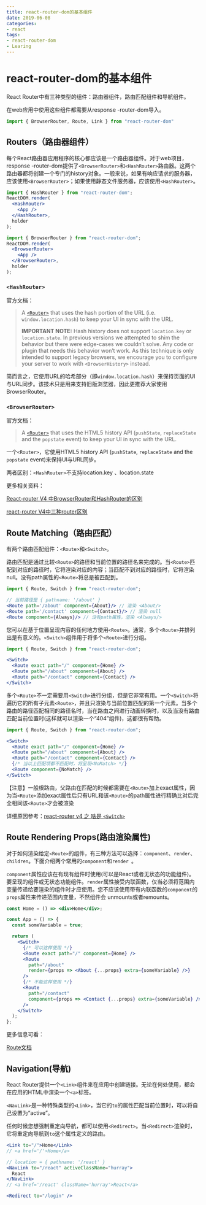 ```yaml
---
title: react-router-dom的基本组件
date: 2019-06-08
categories:
- react
tags:
- react-router-dom
- Learing
---
```






# react-router-dom的基本组件

React Router中有三种类型的组件：路由器组件，路由匹配组件和导航组件。

在web应用中使用这些组件都需要从response -router-dom导入。

```js
import { BrowserRouter, Route, Link } from "react-router-dom"
```



## Routers（路由器组件）

每个React路由器应用程序的核心都应该是一个路由器组件。对于web项目，response -router-dom提供了`<BrowserRouter>`和`<HashRouter>`路由器。这两个路由器都将创建一个专门的history对象。一般来说，如果有响应请求的服务器，应该使用`<BrowserRouter>`；如果使用静态文件服务器，应该使用`<HashRouter>`。



```jsx
import { HashRouter } from "react-router-dom";
ReactDOM.render(
  <HashRouter>
    <App />
  </HashRouter>,
  holder
);
```

```jsx
import { BrowserRouter } from "react-router-dom";
ReactDOM.render(
  <BrowserRouter>
    <App />
  </BrowserRouter>,
  holder
);
```



### `<HashRouter>`

官方文档：

>  A [`<Router>`](https://reacttraining.com/react-router/core/api/Router) that uses the hash portion of the URL (i.e. `window.location.hash`) to keep your UI in sync with the URL.
>
> **IMPORTANT NOTE:** Hash history does not support `location.key` or `location.state`. In previous versions we attempted to shim the behavior but there were edge-cases we couldn’t solve. Any code or plugin that needs this behavior won’t work. As this technique is only intended to support legacy browsers, we encourage you to configure your server to work with `<BrowserHistory>` instead.



简而言之，它使用URL的哈希部分（即`window.location.hash`）来保持页面的UI与URL同步。该技术只是用来支持旧版浏览器，因此更推荐大家使用 BrowserRouter。



### `<BrowserRouter>`

官方文档：

> A [`<Router>`](https://reacttraining.com/react-router/core/api/Router) that uses the HTML5 history API (`pushState`, `replaceState` and the `popstate` event) to keep your UI in sync with the URL.
>



一个`<Router>`，它使用HTML5 history API (`pushState`, `replaceState` and the `popstate` event)来保持UI与URL同步。




两者区别：`<HashRouter>`不支持location.key 、location.state



更多相关资料：

[React-router V4 中BrowserRouter和HashRouter的区别]([http://zhangdajia.com/2018/11/30/React-router-v4%E4%B8%ADBrowserRouter%E5%92%8CHashRouter%E7%9A%84%E5%8C%BA%E5%88%AB/](http://zhangdajia.com/2018/11/30/React-router-v4中BrowserRouter和HashRouter的区别/))

[react-router V4中三种router区别](https://www.zhihu.com/question/63662664)



## Route Matching（路由匹配）

有两个路由匹配组件：`<Route>`和`<Switch>`。

路由匹配是通过比较`<Route>`的路径和当前位置的路径名来完成的。当`<Route>`匹配到对应的路径时，它将渲染对应的内容；当匹配不到对应的路径时，它将渲染null。没有path属性的`<Route>`将总是被匹配到。

```jsx
import { Route, Switch } from "react-router-dom";

// 当前路径是 { pathname: '/about' }
<Route path='/about' component={About}/> // 渲染 <About/>
<Route path='/contact' component={Contact}/> // 渲染 null
<Route component={Always}/> // 没有path属性，渲染 <Always/>
```



您可以在基于位置呈现内容的任何地方使用`<Route>`。通常，多个`<Route>`并排列出是有意义的。`<Switch>`组件用于将多个`<Route>`进行分组。

```jsx
import { Route, Switch } from "react-router-dom";

<Switch>
  <Route exact path="/" component={Home} />
  <Route path="/about" component={About} />
  <Route path="/contact" component={Contact} />
</Switch>
```



多个`<Route>`不一定需要用`<Switch>`进行分组，但是它非常有用。一个`<Switch>`将遍历它的所有子元素`<Route>`，并且只渲染与当前位置匹配的第一个元素。当多个路由的路径匹配相同的路径名时，当在路由之间进行动画转换时，以及当没有路由匹配当前位置时(这样就可以渲染一个“404”组件)，这都很有帮助。

```jsx
import { Route, Switch } from "react-router-dom";

<Switch>
  <Route exact path="/" component={Home} />
  <Route path="/about" component={About} />
  <Route path="/contact" component={Contact} />
  {/* 当以上匹配项都不匹配时，将呈现<NoMatch> */}
  <Route component={NoMatch} />
</Switch>
```



【注意】一般根路由，父路由在匹配的时候都需要在`<Route>`加上exact属性，因为当`<Route>`添加exact属性后只有URL和该`<Route>`的path属性进行精确比对后完全相同该`<Route>`才会被渲染

详细原因参考：[react-router v4 之 啥是 `<Switch>`](https://www.jianshu.com/p/ed5e56994f13)



## Route Rendering Props(路由渲染属性)



对于如何渲染给定`<Route>`的组件，有三种方法可以选择：`component`、`render`、`children`。下面介绍两个常用的`component`和`render `。

`component`属性应该在有现有组件时使用(可以是React或者无状态的功能组件)。要呈现的组件或无状态功能组件。`render`属性接受内联函数，仅当必须将范围内变量传递给要渲染的组件时才应使用。您不应该使用带有内联函数的`component`的`props`属性来传递范围内变量，不然组件会 unmounts或者remounts。



```jsx
const Home = () => <div>Home</div>;

const App = () => {
  const someVariable = true;

  return (
    <Switch>
      {/* 可以这样使用 */}
      <Route exact path="/" component={Home} />
      <Route
        path="/about"
        render={props => <About {...props} extra={someVariable} />}
      />
      {/* 不能这样使用 */}
      <Route
        path="/contact"
        component={props => <Contact {...props} extra={someVariable} />}
      />
    </Switch>
  );
};
```



更多信息可看：

 [Route文档](https://reacttraining.com/react-router/web/api/Route)



## Navigation(导航)

React Router提供一个`<Link>`组件来在应用中创建链接。无论在何处使用<Link>，都会在应用的HTML中渲染一个`<a>`标签。

`<NavLink>`是一种特殊类型的`<Link>`，当它的`to`的属性匹配当前位置时，可以将自己设置为“active”。

任何时候您想强制重定向导航，都可以使用`<Redirect>`。当`<Redirect>`渲染时，它将重定向导航到`to`这个属性定义的路由。



```jsx
<Link to="/">Home</Link>
// <a href='/'>Home</a>

// location = { pathname: '/react' }
<NavLink to="/react" activeClassName="hurray">
  React
</NavLink>
// <a href='/react' className='hurray'>React</a>

<Redirect to="/login" />
```

